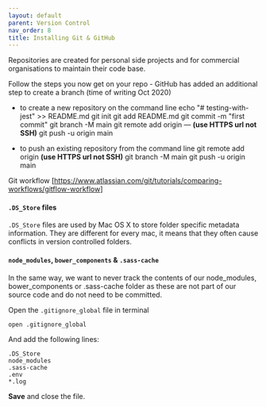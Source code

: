 ```yaml
---
layout: default
parent: Version Control
nav_order: 8
title: Installing Git & GitHub
---
```


Repositories are created for personal side projects and for commercial organisations to maintain their code base.

Follow the steps you now get on your repo - GitHub has added an additional step to create a branch (time of writing Oct 2020)

- to create a new repository on the command line
  echo "# testing-with-jest" >> README.md
  git init
  git add README.md
  git commit -m "first commit"
  git branch -M main
  git remote add origin — **(use HTTPS url not SSH)**
  git push -u origin main

- to push an existing repository from the command line
  git remote add origin **(use HTTPS url not SSH)**
  git branch -M main
  git push -u origin main

Git workflow [https://www.atlassian.com/git/tutorials/comparing-workflows/gitflow-workflow]

#### `.DS_Store` files

`.DS_Store` files are used by Mac OS X to store folder specific metadata information. They are different for every mac, it means that they often cause conflicts in version controlled folders.

#### `node_modules`, `bower_components` & `.sass-cache`

In the same way, we want to never track the contents of our node_modules, bower_components or .sass-cache folder as these are not part of our source code and do not need to be committed.

Open the `.gitignore_global` file in terminal

```
open .gitignore_global
```

And add the following lines:

```
.DS_Store
node_modules
.sass-cache
.env
*.log
```

**Save** and close the file.

